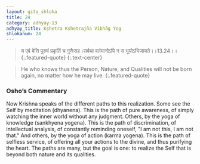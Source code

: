 ```yaml
---
layout: gita_shloka
title: 24
category: adhyay-13
adhyay_title: Kṣhetra Kṣhetrajña Vibhāg Yog
shlokanum: 24
---
```


> य एवं वेत्ति पुरुषं प्रकृतिं च गुणैःसह।सर्वथा वर्तमानोऽपि न स भूयोऽभिजायते।।13.24।।
{:.featured-quote}
{:.text-center}

> He who knows thus the Person, Nature, and Qualities will not be born again, no matter how he may live.
{:.featured-quote}

### Osho’s Commentary
Now Krishna speaks of the different paths to this realization.
Some see the Self by meditation (dhyanena). This is the path of pure awareness, of simply watching the inner world without any judgment.
Others, by the yoga of knowledge (sankhyena yogena). This is the path of discrimination, of intellectual analysis, of constantly reminding oneself, "I am not this, I am not that."
And others, by the yoga of action (karma yogena). This is the path of selfless service, of offering all your actions to the divine, and thus purifying the heart.
The paths are many, but the goal is one: to realize the Self that is beyond both nature and its qualities.
